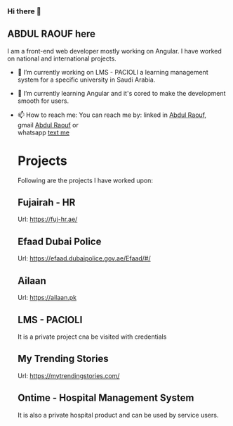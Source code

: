 ### Hi there 👋
## ABDUL RAOUF here
I am a front-end web developer mostly working on Angular. I have worked on national and international projects.

- 🔭 I’m currently working on LMS - PACIOLI a learning management system for a specific university in Saudi Arabia.

- 🌱 I’m currently learning Angular and it's cored to make the development smooth for users.

- 📫 How to reach me:
  You can reach me by:
  linked in [Abdul Raouf](https://www.linkedin.com/in/abdul-raouf-aa13a21b0/),  
  gmail [Abdul Raouf](abdulraouf1033@gmail.com) or  
  whatsapp [text me](https://wa.me/923048760833)

  # Projects
  Following are the projects I have worked upon:
  ## Fujairah - HR
  Url: https://fuj-hr.ae/
  ## Efaad Dubai Police
  Url: https://efaad.dubaipolice.gov.ae/Efaad/#/
  ## Ailaan
  Url: https://ailaan.pk
  ## LMS - PACIOLI
  It is a private project cna be visited with credentials
  ## My Trending Stories
  Url: https://mytrendingstories.com/
  ## Ontime - Hospital Management System
  It is also a private hospital product and can be used by service users.
<!--
**roficoder/roficoder** is a ✨ _special_ ✨ repository because its `README.md` (this file) appears on your GitHub profile.

- 👯 I’m looking to collaborate on ...
- 🤔 I’m looking for help with ...
- 💬 Ask me about ...
- 
- 😄 Pronouns: ...
- ⚡ Fun fact: ...
-->
